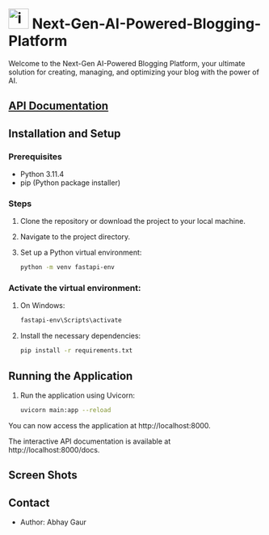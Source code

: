 # <img src="https://github.com/user-attachments/assets/3523547d-d972-4303-b414-946bba38f6c5" alt="image" width="40" height="40"/> Next-Gen-AI-Powered-Blogging-Platform

Welcome to the Next-Gen AI-Powered Blogging Platform, your ultimate solution for creating, managing, and optimizing your blog with the power of AI.

## [API Documentation](https://abhaygaur007-007.github.io/Next-Gen-AI-Powered-Blogging-Platform/Blogging-Platform_BE)


## Installation and Setup

### Prerequisites

- Python 3.11.4
- pip (Python package installer)

### Steps

1. Clone the repository or download the project to your local machine.

2. Navigate to the project directory.

3. Set up a Python virtual environment:
   ```bash
   python -m venv fastapi-env

### Activate the virtual environment:

1. On Windows:
   ```bash
   fastapi-env\Scripts\activate

2. Install the necessary dependencies:
   ```bash
   pip install -r requirements.txt

## Running the Application

1. Run the application using Uvicorn:
   ```bash
   uvicorn main:app --reload

You can now access the application at http://localhost:8000.

The interactive API documentation is available at http://localhost:8000/docs.

## Screen Shots


 
## Contact

- Author: Abhay Gaur
